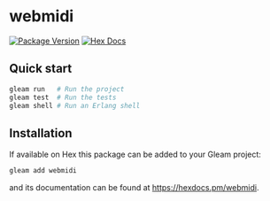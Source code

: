 # webmidi

[![Package Version](https://img.shields.io/hexpm/v/webmidi)](https://hex.pm/packages/webmidi)
[![Hex Docs](https://img.shields.io/badge/hex-docs-ffaff3)](https://hexdocs.pm/webmidi/)

## Quick start

```sh
gleam run   # Run the project
gleam test  # Run the tests
gleam shell # Run an Erlang shell
```

## Installation

If available on Hex this package can be added to your Gleam project:

```sh
gleam add webmidi
```

and its documentation can be found at <https://hexdocs.pm/webmidi>.

